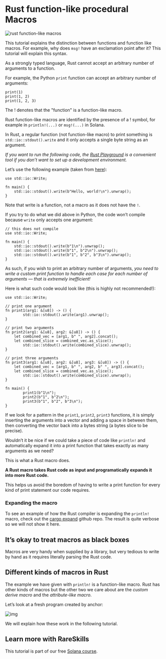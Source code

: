 # Rust function-like procedural Macros

![rust function-like macros](https://static.wixstatic.com/media/706568_60a26cb76a6b4396b529e8a4837d50fc~mv2.jpg/v1/fill/w_740,h_416,al_c,q_80,usm_0.66_1.00_0.01,enc_auto/706568_60a26cb76a6b4396b529e8a4837d50fc~mv2.jpg)

This tutorial explains the distinction between functions and function like macros. For example, why does `msg!` have an exclamation point after it? This tutorial will explain this syntax.

As a strongly typed language, Rust cannot accept an arbitrary number of arguments to a function.

For example, the Python `print` function can accept an arbitrary number of arguments:

```
print(1)
print(1, 2)
print(1, 2, 3)
```

The ! denotes that the "function" is a function-like macro.

Rust function-like macros are identified by the presence of a ! symbol, for example in `println!(...)` or `msg!(...)` in Solana.

In Rust, a regular function (not function-like macro) to print something is `std::io::stdout().write` and it only accepts a single byte string as an argument.

*If you want to run the following code, the* [*Rust Playground*](https://play.rust-lang.org/) *is a convenient tool if you don’t want to set up a development environment.*

Let’s use the following example (taken from [here](https://riptutorial.com/rust/example/1415/console-output-without-macros)):

```
use std::io::Write;

fn main() {
    std::io::stdout().write(b"Hello, world!\n").unwrap();
}
```

Note that write is a function, not a macro as it does not have the `!`.

If you try to do what we did above in Python, the code won’t compile because `write` only accepts one argument:

```
// this does not compile
use std::io::Write;

fn main() {
    std::io::stdout().write(b"1\n").unwrap();
    std::io::stdout().write(b"1", b"2\n").unwrap();
    std::io::stdout().write(b"1", b"2", b"3\n").unwrap();
}
```

As such, if you wish to print an arbitrary number of arguments, *you need to write a custom print function to handle each case for each number of arguments — that is extremely inefficient!*

Here is what such code would look like (this is highly not recommended!):

```
use std::io::Write;

// print one argument
fn print1(arg1: &[u8]) -> () {
		std::io::stdout().write(arg1).unwrap();
}

// print two arguments
fn print2(arg1: &[u8], arg2: &[u8]) -> () {
    let combined_vec = [arg1, b" ", arg2].concat();
    let combined_slice = combined_vec.as_slice();
		std::io::stdout().write(combined_slice).unwrap();
}

// print three arguments
fn print3(arg1: &[u8], arg2: &[u8], arg3: &[u8]) -> () {
    let combined_vec = [arg1, b" ", arg2, b" ", arg3].concat();
    let combined_slice = combined_vec.as_slice();
		std::io::stdout().write(combined_slice).unwrap();
}

fn main() {
		print1(b"1\n");
		print2(b"1", b"2\n");
		print3(b"1", b"2", b"3\n");
}
```

If we look for a pattern in the `print1`, `print2`, `print3` functions, it is simply inserting the arguments into a vector and adding a space in between them, then converting the vector back into a bytes string (a bytes slice to be precise).

Wouldn’t it be nice if we could take a piece of code like `println!` and automatically expand it into a print function that takes exactly as many arguments as we need? 

This is what a Rust macro does.

**A Rust macro takes Rust code as input and programatically expands it into more Rust code.**

This helps us avoid the boredom of having to write a print function for every kind of print statement our code requires.

### Expanding the macro

To see an example of how the Rust compiler is expanding the `println!` macro, check out the [cargo expand](https://github.com/dtolnay/cargo-expand) github repo. The result is quite verbose so we will not show it here.

## It’s okay to treat macros as black boxes

Macros are very handy when supplied by a library, but very tedious to write by hand as it requires literally parsing the Rust code.

## Different kinds of macros in Rust

The example we have given with `println!` is a function-like macro. Rust has other kinds of macros but the other two we care about are the *custom derive macro* and the *attribute-like macro*.

Let’s look at a fresh program created by anchor:

![img](https://static.wixstatic.com/media/935a00_90dbd3b0d418406b8900335888d1516c~mv2.png/v1/fill/w_740,h_310,al_c,q_85,usm_0.66_1.00_0.01,enc_auto/935a00_90dbd3b0d418406b8900335888d1516c~mv2.png)

We will explain how these work in the following tutorial.

## Learn more with RareSkills

This tutorial is part of our free [Solana course](https://www.rareskills.io/solana-tutorial).
